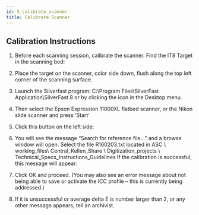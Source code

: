 ```yaml
---
id: 5_calibrate_scanner
title: Calibrate Scanner
---
```


## Calibration Instructions
1. Before each scanning session, calibrate the scanner. Find the IT8 Target in the scanning bed: 


2. Place the target on the scanner, color side down, flush along the top left corner of the scanning surface.

3. Launch the Silverfast program: C:\Program Files\SilverFast Application\SilverFast 8 or by clicking the icon in the Desktop menu. 


4. Then select the Epson Expression 11000XL flatbed scanner, or the Nikon slide scanner and press ‘Start’


5. Click this button on the left side:


6. You will see the message “Search for reference file…” and a browse window will open. Select the file R160203.txt located in ASC \ working_files\ Central_Kellen_Share \ Digitization_projects \ Technical_Specs_Instructions_Guidelines
If the calibration is successful, this message will appear:



8. Click OK and proceed.
(You may also see an error message about not being able to save or activate the ICC profile – this is currently being addressed.)


9. If it is unsuccessful or average delta E is number larger than 2, or any other message appears, tell an archivist.

